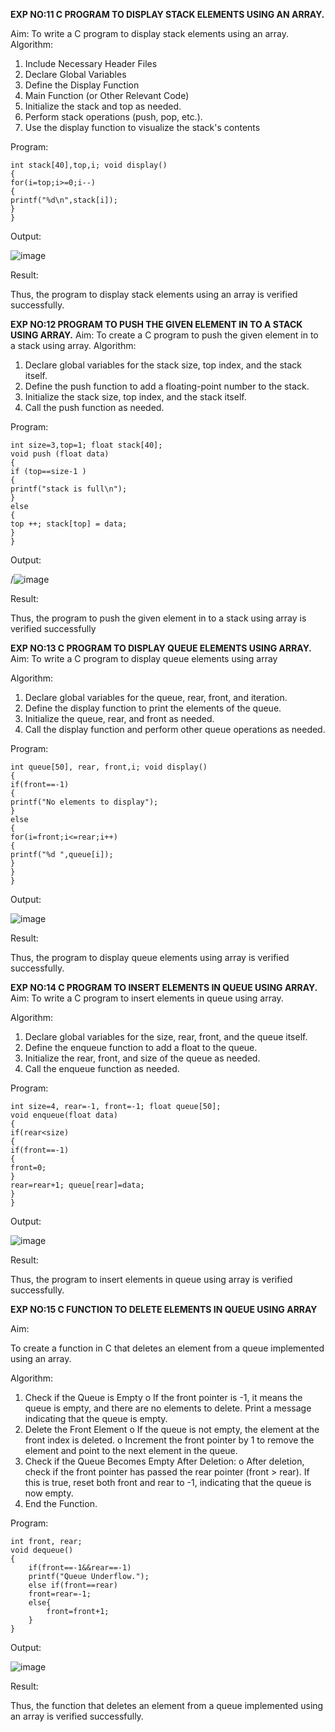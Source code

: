 
**EXP NO:11 C PROGRAM TO DISPLAY STACK ELEMENTS USING AN ARRAY.**

Aim:
To write a C program to display stack elements using an array.
Algorithm:
1.	Include Necessary Header Files
2.	Declare Global Variables
3.	Define the Display Function
4.	Main Function (or Other Relevant Code)
5.	Initialize the stack and top as needed.
6.	Perform stack operations (push, pop, etc.).
7.	Use the display function to visualize the stack's contents
 
Program:

```
int stack[40],top,i; void display()
{
for(i=top;i>=0;i--)
{
printf("%d\n",stack[i]);
}
}

```
Output:

![image](https://github.com/user-attachments/assets/8289921e-dbd8-4b42-ba85-24d2fc65abd0)




Result:

Thus, the program to display stack elements using an array is verified successfully.
 

**EXP NO:12  PROGRAM TO PUSH THE GIVEN ELEMENT IN TO A STACK USING ARRAY.**
Aim:
To create a C program to push the given element in to a stack using array.
Algorithm:
1.	Declare global variables for the stack size, top index, and the stack itself.
2.	Define the push function to add a floating-point number to the stack.
3.	Initialize the stack size, top index, and the stack itself.
4.	Call the push function as needed.
 
Program:
```
int size=3,top=1; float stack[40];
void push (float data)
{
if (top==size-1 )
{
printf("stack is full\n");
}
else
{
top ++; stack[top] = data;
}
}

```
Output:

/![image](https://github.com/user-attachments/assets/bcb94def-bec5-4b67-84d7-e0d88d565478)





Result:

Thus, the program to push the given element in to a stack using array is verified successfully


 
**EXP NO:13 C PROGRAM TO DISPLAY QUEUE ELEMENTS USING ARRAY.**
Aim:
To write a C program to display queue elements using array

Algorithm:
1.	Declare global variables for the queue, rear, front, and iteration.
2.	Define the display function to print the elements of the queue.
3.	Initialize the queue, rear, and front as needed.
4.	Call the display function and perform other queue operations as needed.
 
Program:

```
int queue[50], rear, front,i; void display()
{
if(front==-1)
{
printf("No elements to display");
}
else
{
for(i=front;i<=rear;i++)
{
printf("%d ",queue[i]);
}
}
}

```
Output:

![image](https://github.com/user-attachments/assets/f0829e0d-795a-4dff-8e8f-a34da1e57e67)



Result:

Thus, the program to display queue elements using array is verified successfully.


 **EXP NO:14 C PROGRAM TO INSERT ELEMENTS IN QUEUE USING ARRAY.**
Aim:
To write a C program to insert elements in queue using array.

Algorithm:
1.	Declare global variables for the size, rear, front, and the queue itself.
2.	Define the enqueue function to add a float to the queue.
3.	Initialize the rear, front, and size of the queue as needed.
4.	Call the enqueue function as needed.

Program:
```
int size=4, rear=-1, front=-1; float queue[50];
void enqueue(float data)
{
if(rear<size)
{
if(front==-1)
{
front=0;
}
rear=rear+1; queue[rear]=data;
}
}

```

Output:

![image](https://github.com/user-attachments/assets/17ad899f-3cee-4671-bafc-3d34549b5663)

Result:

Thus, the program to insert elements in queue using array is verified successfully.



 
**EXP NO:15 C FUNCTION TO DELETE ELEMENTS IN QUEUE USING ARRAY**



Aim:

To create a function in C that deletes an element from a queue implemented using an array.

Algorithm:

1.	Check if the Queue is Empty
o	If the front pointer is -1, it means the queue is empty, and there are no elements to delete. Print a message indicating that the queue is empty.
2.	Delete the Front Element
o	If the queue is not empty, the element at the front index is deleted.
o	Increment the front pointer by 1 to remove the element and point to the next element in the queue.
3.	Check if the Queue Becomes Empty After Deletion:
o	After deletion, check if the front pointer has passed the rear pointer (front > rear). If this is true, reset both front and rear to -1, indicating that the queue is now empty.
4.	End the Function.



Program:

```
int front, rear;
void dequeue()
{
    if(front==-1&&rear==-1)
    printf("Queue Underflow.");
    else if(front==rear)
    front=rear=-1;
    else{
        front=front+1;
    }
}

```

Output:

![image](https://github.com/user-attachments/assets/45cdb758-4f6c-4d77-9906-497b86651213)



Result:

Thus, the function that deletes an element from a queue implemented using an array is verified successfully.
